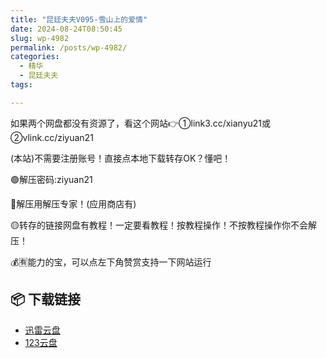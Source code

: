 ```yaml
---
title: "昆廷夫夫V095-雪山上的爱情"
date: 2024-08-24T08:50:45
slug: wp-4982
permalink: /posts/wp-4982/
categories:
  - 精华
  - 昆廷夫夫
tags:

---
```


如果两个网盘都没有资源了，看这个网站👉①link3.cc/xianyu21或②vlink.cc/ziyuan21

(本站)不需要注册账号！直接点本地下载转存OK？懂吧！

🟢解压密码:ziyuan21

🔵解压用解压专家！(应用商店有)

🟡转存的链接网盘有教程！一定要看教程！按教程操作！不按教程操作你不会解压！

💰🈶能力的宝，可以点左下角赞赏支持一下网站运行

## 📦 下载链接
- [迅雷云盘](https://blziyuan21.com/pay-download/4982?key=d3ab50325c&down_id=0)
- [123云盘](https://blziyuan21.com/pay-download/4982?key=d3ab50325c&down_id=1)

